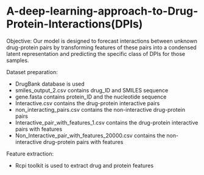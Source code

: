 # A-deep-learning-approach-to-Drug-Protein-Interactions(DPIs)


Objective: Our model is designed to forecast interactions between unknown drug-protein pairs by transforming features of these pairs into a condensed latent representation and predicting the specific class of DPIs for those samples.


Dataset preparation:
- DrugBank database is used
- smiles_output_2.csv contains drug_ID and SMILES sequence
- gene.fasta contains protein_ID and the nucleotide sequence 
- Interactive.csv contains the drug-protein interactive pairs
- non_interacting_pairs.csv contains  the non-interactive drug-protein pairs
- Interactive_pair_with_features_1.csv contains the drug-protein interactive pairs with features
- Non_Interactive_pair_with_features_20000.csv contains  the non-interactive drug-protein pairs with features


Feature extraction:
- Rcpi toolkit is used to extract drug and protein features







                      
